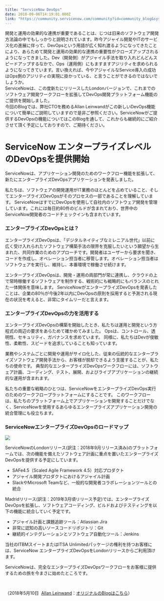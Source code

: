 ```yaml
---
title: "ServiceNow DevOps"
date: 2018-09-06T14:19:01.000Z
link: "https://community.servicenow.com/community?id=community_blog&sys_id=9173dbb6dbd02f88a39a0b55ca96197a"
---
```

<p>開発と運用の効果的な連携が重要であることは、じつは旧来のソフトウェア開発方法論の中でもしっかりと説明されています。昨今アジャイル開発やITのサービス化の進展に伴って、DevOpsという用語が広く知れ渡るようになってきたことにより、あらためて開発と運用の効果的な連携の重要性がクローズアップされるようになってきました。Dev&#xff08;開発側&#xff09;がアジャイル手法を取り入れどんどんスピードアップするなかで、Ops&#xff08;運用側&#xff09;にもますますアジリティを求められるようになってきています。言い換えれば、今やアジャイルなService導入の成功はOps側のアジリティの実現に掛かっている、と言うことができるのではないでしょうか。<br />ServiceNowは、この度新たにリリースしたLondonバージョンで、これまでのソフトウェア開発ワークフローを拡張してDevOps開発プラットフォーム機能のご提供を開始しました。<br />今回のBlogでは、弊社CTOを務めるAllan Leinwandがこの新しいDevOps機能について簡単にご説明していますので是非ご参照ください。ServiceNowがご提供するDevOpsの機能についてはこのBlogを通して、これからも継続的にご紹介させて頂く予定にしておりすので、ご期待ください。</p>
<h1>ServiceNow エンタープライズレベルのDevOpsを提供開始</h1>
<p>ServiceNowは、アプリケーション開発のためのワークフロー機能を拡張して、新たにエンタープライズDevOpsアプリケーションを発表しました。</p>
<p>私たちは、ソフトウェアの開発運用がIT業務のほとんどを占めていること、そしてエンタープライズDevOpsがそのプロセスの一部であることを理解しています。 ServiceNowはすでにDevOpsを使用して自社内のソフトウェア開発を管理しています。これには毎日約80件のビルドが含まれており、世界中のServiceNow開発者のコードチェックインも含まれています。</p>
<h3>エンタープライズDevOpsとは&#xff1f;</h3>
<p>エンタープライズDevOpsは、「デジタルネイティブなミレニアル世代」以前に広く受け入れられたソフトウェア構築手法の限界を克服したいという願望から生まれた、共同作業のためのアプローチです。開発者はユーザーから要求を聞き、コードを作成し、オペレーション担当者に移管します。オペレーション担当者はソフトウェアを実行し、維持し、本番環境で稼働させ続けます。</p>
<p>エンタープライズDevOpsは、開発・運用の両部門が常に連携し、クラウドの上で常時稼働するソフトウェアを制作する、戦術的にも戦略的にもバランスのとれた一体関係を意味します。 ServiceNowがエンタープライズDevOpsを発表したことは、企業の80&#xff05;が今後2年以内にDevOpsの原則を採用すると予測される現在の状況を考えると、非常にタイムリーだと言えます。</p>
<h3>エンタープライズDevOpsの力を活用する</h3>
<p>エンタープライズDevOpsの構築を開始したとき、私たちは運用と開発という方程式の両辺の要求をあらためて確かめてみました。 Opsは、コントロール、透明性、セキュリティ、ガバナンスを求めています。 同様に、私たちはDevが俊敏性、柔軟性、スピードを追求していることも知っています。</p>
<p>業務やシステムごとに開発や運用がサイロ化した、従来の伝統的なエンタープライズソフトウェア開発手法から、お客様が脱却できるよう支援することが、私たちの使命です。 典型的なエンタープライズDevOpsワークフローには、ソフトウェア計画、コーディング、テスト、展開、およびライブアプリケーションの継続的な運用が含まれます。</p>
<p>私たちの重要な戦略のひとつは、ServiceNowをエンタープライズDevOps実行のためのワークフロープラットフォームにすることです。 このワークフローは、私たちのプラットフォーム上でアプリケーションを開発することだけでなく、ServiceNowを使用するあらゆるエンタープライズアプリケーション開発の統合管理にも役立ちます。</p>
<h3>ServiceNowエンタープライズDevOpsのロードマップ</h3>
<p><img src="14041b3adbd02f88a39a0b55ca96194c.iix" /></p>
<p>ServiceNowのLondonリリース(訳注&#xff1a;2018年9月リリース済み)のプラットフォームでは、次の機能を備えたソフトウェア計画に重点を置いたエンタープライズDevOpsを提供する予定にしています。</p>
<ul><li>SAFe4.5&#xff08;Scaled Agile Framework 4.5&#xff09;対応プロダクト</li><li>アジャイル開発プロダクトにおけるアジャイル計画</li><li>SlackやMicrosoft Teamなど、一般的な開発者コラボレーションツールとの統合</li></ul>
<p>Madridリリース(訳注&#xff1a;2019年3月頃リリース予定)では、エンタープライズDevOpsを拡張し、ソフトウェアコーディング、ビルドおよびテスティングを以下の機能に統合していく予定です。</p>
<ul><li>アジャイル計画と課題追跡ツール&#xff1a;Atlassian Jira</li><li>非常に認知の高いソースコードリポジトリ&#xff1a;Git</li><li>継続的インテグレーションとソフトウェア自動化ツール&#xff1a;Jenkins</li></ul>
<p>当社のITBMスイートまたはITSA Unlimitedパッケージの権利を持つお客様には、ServiceNow エンタープライズDevOpsをLondonリリースからご利用頂けます。</p>
<p>ServiceNowは、完全なエンタープライズDevOpsワークフローをお客様に提供するための旅を今まさに始めたところです。</p>
<p> </p>
<p>&#xff08;2018年5月10日  <a href="https://servicematters.servicenow.com/author/allanleinwand/" rel="nofollow">Allan Leinwand</a>&#xff1a;<a href="https://servicematters.servicenow.com/2018/05/10/servicenow-launches-enterprise-devops/" rel="nofollow">オリジナルのBlogはこちら</a>&#xff09;</p>